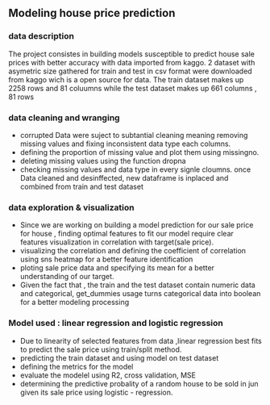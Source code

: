 ## Modeling house price prediction 

### data description
The project consistes in building models susceptible to predict house sale prices with better accuracy with data imported from kaggo.
2 dataset with asymetric size gathered for train and test in csv format were downloaded from kaggo wich is a open source for data.
The train dataset makes up 2258 rows and 81 coluumns while the test dataset makes up 661 columns , 81 rows

### data cleaning and wranging
- corrupted Data were suject to subtantial cleaning  meaning removing missing values and fixing inconsistent data type each columns.
- defining  the proportion of missing value and plot them using missingno.
- deleting missing values using the function dropna 
- checking missing values and data type in every signle cloumns.
once  Data cleaned and desinffected, new dataframe  is inplaced and combined from train and test dataset 

### data exploration & visualization 

- Since we are working on building a model prediction for our sale price for house , finding optimal features to fit our model require clear features visualization in correlation with target(sale price).
- visualizing the correlation and defining the coefficient of correlation using sns heatmap for a better feature identification 
- ploting  sale price data and specifying its mean for a better understanding of our target.
- Given the fact that , the train and the test dataset contain numeric data and categorical, get_dummies usage turns  categorical data into boolean  for a better  modeling processing 

### Model used : linear regression and logistic regression 

- Due to linearity of selected features from data ,linear regression best fits to predict the sale price using train/split method.
- predicting  the train dataset and using model on test dataset 
- defining the metrics for the model 
- evaluate the modelel using R2, cross validation, MSE
- determining the predictive probality of a random house to be sold in jun given its sale price using logistic - regression.

